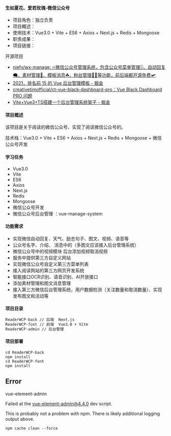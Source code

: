 #### 生如夏花、爱若玫瑰-微信公众号

- 项目角色：独立负责
- 项目概述：
- 使用技术：Vue3.0 + Vite + ES6 + Axios + Next.js + Redis + Mongoose
- 职责成果： 
- 项目链接：

开源项目

- [niefy/wx-manage: 🔥微信公众号管理系统，包含公众号菜单管理🗄、自动回复🗨、素材管理📂、模板消息☘、粉丝管理🤹‍♂️等功能，前后端都开源免费🛩](https://github.com/niefy/wx-manage)
- [2021，排名前 15 的 Vue 后台管理模板 - 掘金](https://juejin.cn/post/6955995004074459173)
- [creativetimofficial/ct-vue-black-dashboard-pro：Vue Black Dashboard PRO 问题](https://github.com/creativetimofficial/ct-vue-black-dashboard-pro)
- [Vite+Vue3+TS搭建一个后台管理系统架子 - 掘金](https://juejin.cn/post/6972371296713703460)

#### 项目概述

该项目是关于阅读的微信公众号、实现了阅读微信公众号的。

技术栈：Vue3.0 + Vite + ES6 + Axios + Next.js + Redis + Mongoose + 微信公众号开发

#### 学习任务

- Vue3.0 
- Vite 
- ES6
- Axios 
- Next.js 
- Redis 
- Mongoose
- 微信公众号开发
- 微信公众号后台管理 ：vue-manage-system


#### 功能需求
- 实现微信自动回复、天气、励志句子、图文、视频、语音等
- 公众号名字、介绍、 消息中的（多图文应该接入后台管理系统）
- 微信公众号中的视频模块  后台添加视频取消视频 
- 服务中提供第三方自定义网站
- 实现微信公众号自定义第三方菜单列表
- 接入阅读网站的第三方网页开发系统
- 智能接口OCR识别、语音识别、AI开放接口
- 添加素材管理和图文消息管理
- 接入第三方微信后台管理系统，用户数据检测（关注数量和取消数量）、实现发布图文和活动等

#### 项目目录

```bash
ReaderWCP-back // 后端  Next.js 
ReaderWCP-font // 前端  Vue3.0 + Vite 	
ReaderWCP-admin // 后台管理
```

#### 项目部署
```
cd ReaderWCP-back
npm install
cd ReaderWCP-font
npm install
```



## Error

vue-element-admin 

Failed at the vue-element-admin@4.4.0 dev script.

This is probably not a problem with npm. There is likely additional logging output above.

```
npm cache clean --force
```

